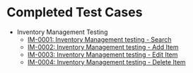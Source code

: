 # Completed Test Cases

 * Inventory Management Testing
   * [IM-0001: Inventory Management testing - Search](<./Inventory Management Testing/IM-0001_inventory_management_testing_search.md>)
   * [IM-0002: Inventory Management testing - Add Item](<./Inventory Management Testing/IM-0002_inventory_management_testing_add_item.md>)
   * [IM-0003: Inventory Management testing - Edit Item](<./Inventory Management Testing/IM-0003_inventory_management_testing_edit_item.md>)
   * [IM-0004: Inventory Management testing - Delete Item](<./Inventory Management Testing/IM-0004_inventory_management_testing_delete_item.md>)
